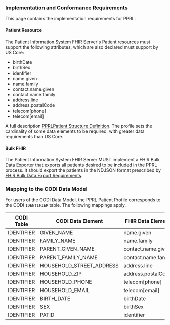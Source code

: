 ### Implementation and Conformance Requirements
This page contains the implementation requirements for PPRL.

#### Patient Resource
The Patient Information System FHIR Server's Patient resources must support the following attributes, which are also declared must support by US Core:

* birthDate
* birthSex
* identifier
* name.given
* name.family
* contact.name.given
* contact.name.family
* address.line
* address.postalCode
* telecom[phone]
* telecom[email]

A full description [PPRLPatient Structure Definition](StructureDefinition-pprl-patient.html). The profile sets the cardinality of some data elements to be required, with greater data requirements than US Core.

#### Bulk FHIR
The Patient Information System FHIR Server MUST implement a FHIR Bulk Data Exporter that exports all patients desired to be included in the PPRL process. It should export the patients in the NDJSON format prescribed by [FHIR Bulk Data Export Requirements](https://hl7.org/fhir/uv/bulkdata/).

### Mapping to the CODI Data Model
For users of the CODI Data Model, the PPRL Patient Profile corresponds to the CODI `IDENTIFIER` table. The following mappings apply.

| **CODI Table** | **CODI Data Element** | **FHIR Data Element** | **FHIR Resource/Profile/Extension** | **Comments** |
| -- | -- | -- | -- | -- |
| IDENTIFIER | GIVEN_NAME | name.given | PPRLPatient | |
| IDENTIFIER | FAMILY_NAME | name.family | PPRLPatient | |
| IDENTIFIER | PARENT_GIVEN_NAME | contact.name.given | PPRLPatient | Optional |
| IDENTIFIER | PARENT_FAMILY_NAME | contact.name.family | PPRLPatient | Optional |
| IDENTIFIER | HOUSEHOLD_STREET_ADDRESS | address.line | PPRLPatient | |
| IDENTIFIER | HOUSEHOLD_ZIP | address.postalCode | PPRLPatient | |
| IDENTIFIER | HOUSEHOLD_PHONE | telecom[phone] | PPRLPatient | Optional |
| IDENTIFIER | HOUSEHOLD_EMAIL | telecom[email] | PPRLPatient | Optional |
| IDENTIFIER | BIRTH_DATE | birthDate | PPRLPatient | |
| IDENTIFIER | SEX | birthSex | PPRLPatient | |
| IDENTIFIER | PATID | identifier | PPRLPatient | |
